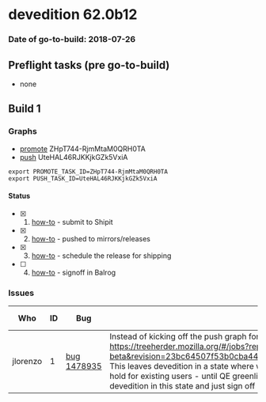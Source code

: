 # devedition 62.0b12

### Date of go-to-build: 2018-07-26

## Preflight tasks (pre go-to-build)
- none

## Build 1  

### Graphs
* [promote](https://tools.taskcluster.net/push-inspector/#/ZHpT744-RjmMtaM0QRH0TA) ZHpT744-RjmMtaM0QRH0TA
* [push](https://tools.taskcluster.net/push-inspector/#/UteHAL46RJKKjkGZk5VxiA) UteHAL46RJKKjkGZk5VxiA
```
export PROMOTE_TASK_ID=ZHpT744-RjmMtaM0QRH0TA
export PUSH_TASK_ID=UteHAL46RJKKjkGZk5VxiA
```


#### Status
- [x] 1.  [how-to](https://wiki.mozilla.org/Release:Release_Automation_on_Mercurial:Starting_a_Release#Submit_to_Ship_It)  - submit to Shipit
- [x] 2.  [how-to](https://github.com/mozilla-releng/releasewarrior-2.0/blob/master/docs/release-promotion/desktop/howto.md#push-artifacts-to-releases-directory)  - pushed to mirrors/releases
- [x] 3.  [how-to](https://github.com/mozilla-releng/releasewarrior-2.0/blob/master/docs/release-promotion/desktop/howto.md#ship-the-release)  - schedule the release for shipping
- [ ] 4.  [how-to](https://github.com/mozilla-releng/releasewarrior-2.0/blob/master/docs/release-promotion/desktop/howto.md#obtain-sign-offs-for-changes)  - signoff in Balrog

### Issues
| Who                 | ID               | Bug                                                                 | Description                | Resolved                | Future Threat                |
| ------------------- | ---------------- | ------------------------------------------------------------------- | -------------------------- | ----------------------- | ---------------------------- |
| jlorenzo  | 1 | [bug 1478935](https://bugzil.la/1478935)        | Instead of kicking off the push graph for devedition 62.0b12, the ship one was started https://treeherder.mozilla.org/#/jobs?repo=mozilla-beta&revision=23bc64507f53b0cba44c72f72539716adcf02d68&selectedJob=190452585. This leaves devedition in a state where we let new users install b12, but updates are still on hold for existing users - until QE greenlights the build. :jcristau from relman was okay to let devedition in this state and just sign off balrog when the build is done | False | True |

